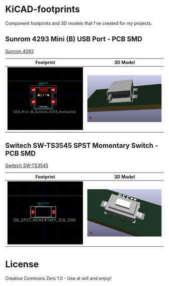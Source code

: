 # KiCAD-footprints
Component footprints and 3D models that I've created for my projects.

## Sunrom 4293 Mini (B) USB Port - PCB SMD

[Sunrom 4293](https://www.sunrom.com/p/usb-mini-b-smd-connector)

Footprint | 3D Model
--------- | --------
![Sunrom 4293 Footprint](Sunrom-4293.pretty/Sunrom-4293-footprint.png) | ![Sunrom 4293 3D Model](Sunrom-4293.pretty/Sunrom-4293.png)

## Switech SW-TS3545 SPST Momentary Switch - PCB SMD

[Switech SW-TS3545](https://switech.en.alibaba.com/product/60153274289-800801466/6x3mm_SMD_with_whiteactuator_tact_switch.html)

Footprint | 3D Model
--------- | --------
![Switech SW-TS3545 Footprint](Switech-SW-TS3545.pretty/Switech-SW-TS3545-footprint.png) | ![Switech SW-TS3545 Footprint](Switech-SW-TS3545.pretty/Switech-SW-TS3545.png)

# License

Creative Commons Zero 1.0 - Use at will and enjoy!
